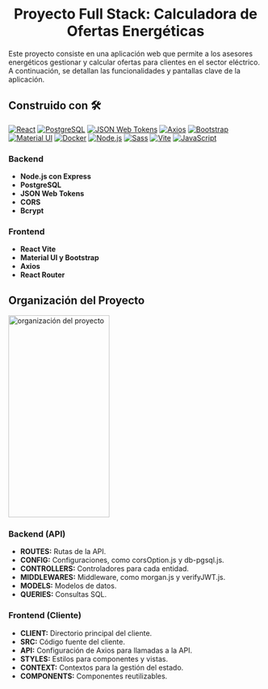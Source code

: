 <h1 align="center">Proyecto Full Stack: Calculadora de Ofertas Energéticas</h1>

<p> Este proyecto consiste en una aplicación web que permite a los asesores energéticos gestionar y calcular ofertas para clientes en el sector eléctrico. A continuación, se detallan las funcionalidades y pantallas clave de la aplicación. </p>

<h2>Construido con 🛠️</h2>

[![React](https://img.shields.io/badge/React-20232A?style=for-the-badge&logo=react&logoColor=61DAFB)](https://reactjs.org/)
[![PostgreSQL](https://img.shields.io/badge/PostgreSQL-316192?style=for-the-badge&logo=postgresql&logoColor=white)](https://www.postgresql.org/)
[![JSON Web Tokens](https://img.shields.io/badge/JWT-000000?style=for-the-badge&logo=JSON%20web%20tokens&logoColor=white)](https://jwt.io/)
[![Axios](https://img.shields.io/badge/axios-671ddf?&style=for-the-badge&logo=axios&logoColor=white)](https://axios-http.com/)
[![Bootstrap](https://img.shields.io/badge/Bootstrap-563D7C?style=for-the-badge&logo=bootstrap&logoColor=white)](https://getbootstrap.com/)
[![Material UI](https://img.shields.io/badge/Material%20UI-007FFF?style=for-the-badge&logo=mui&logoColor=white)](https://mui.com/)
[![Docker](https://img.shields.io/badge/Docker-2CA5E0?style=for-the-badge&logo=docker&logoColor=white)](https://www.docker.com/)
[![Node.js](https://img.shields.io/badge/Node%20js-339933?style=for-the-badge&logo=nodedotjs&logoColor=white)](https://nodejs.org/)
[![Sass](https://img.shields.io/badge/Sass-CC6699?style=for-the-badge&logo=sass&logoColor=white)](https://sass-lang.com/)
[![Vite](https://img.shields.io/badge/Vite-B73BFE?style=for-the-badge&logo=vite&logoColor=FFD62E)](https://vitejs.dev/)
[![JavaScript](https://img.shields.io/badge/JavaScript-323330?style=for-the-badge&logo=javascript&logoColor=F7DF1E)](https://developer.mozilla.org/en-US/docs/Web/JavaScript)


<h3>Backend</h3>
    <ul>
    <li><strong>Node.js con Express</strong></li>
    <li><strong>PostgreSQL</strong></li>
    <li><strong>JSON Web Tokens</strong></li>
    <li><strong>CORS</strong></li>
    <li><strong>Bcrypt</strong></li>
  </ul>

<h3>Frontend</h3>
  <ul>
    <li><strong>React Vite</strong></li>
    <li><strong>Material UI y Bootstrap</strong></li>
    <li><strong>Axios</strong></li>
    <li><strong>React Router</strong></li>
  </ul>

<h2>Organización del Proyecto</h2>

<img width="200" height="400" alt="organización del proyecto" src="https://github.com/Desafio-Tripulaciones/Fullstack-g1/assets/131009082/a03b5c47-5518-4de4-b0c1-19de2306e732">

<h3>Backend (API)</h3>
<ul>
  <li><strong>ROUTES:</strong> Rutas de la API.</li>
  <li><strong>CONFIG:</strong> Configuraciones, como corsOption.js y db-pgsql.js.</li>
  <li><strong>CONTROLLERS:</strong> Controladores para cada entidad.</li>
  <li><strong>MIDDLEWARES:</strong> Middleware, como morgan.js y verifyJWT.js.</li>
  <li><strong>MODELS:</strong> Modelos de datos.</li>
  <li><strong>QUERIES:</strong> Consultas SQL.</li>
</ul>

<h3>Frontend (Cliente)</h3>
<ul>
  <li><strong>CLIENT:</strong> Directorio principal del cliente.</li>
  <li><strong>SRC:</strong> Código fuente del cliente.</li>
  <li><strong>API:</strong> Configuración de Axios para llamadas a la API.</li>
  <li><strong>STYLES:</strong> Estilos para componentes y vistas.</li>
  <li><strong>CONTEXT:</strong> Contextos para la gestión del estado.</li>
  <li><strong>COMPONENTS:</strong> Componentes reutilizables.</li>
</ul>


